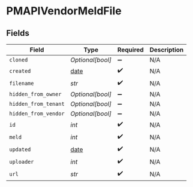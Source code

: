# PMAPIVendorMeldFile


## Fields

| Field                                                                | Type                                                                 | Required                                                             | Description                                                          |
| -------------------------------------------------------------------- | -------------------------------------------------------------------- | -------------------------------------------------------------------- | -------------------------------------------------------------------- |
| `cloned`                                                             | *Optional[bool]*                                                     | :heavy_minus_sign:                                                   | N/A                                                                  |
| `created`                                                            | [date](https://docs.python.org/3/library/datetime.html#date-objects) | :heavy_check_mark:                                                   | N/A                                                                  |
| `filename`                                                           | *str*                                                                | :heavy_check_mark:                                                   | N/A                                                                  |
| `hidden_from_owner`                                                  | *Optional[bool]*                                                     | :heavy_minus_sign:                                                   | N/A                                                                  |
| `hidden_from_tenant`                                                 | *Optional[bool]*                                                     | :heavy_minus_sign:                                                   | N/A                                                                  |
| `hidden_from_vendor`                                                 | *Optional[bool]*                                                     | :heavy_minus_sign:                                                   | N/A                                                                  |
| `id`                                                                 | *int*                                                                | :heavy_check_mark:                                                   | N/A                                                                  |
| `meld`                                                               | *int*                                                                | :heavy_check_mark:                                                   | N/A                                                                  |
| `updated`                                                            | [date](https://docs.python.org/3/library/datetime.html#date-objects) | :heavy_check_mark:                                                   | N/A                                                                  |
| `uploader`                                                           | *int*                                                                | :heavy_check_mark:                                                   | N/A                                                                  |
| `url`                                                                | *str*                                                                | :heavy_check_mark:                                                   | N/A                                                                  |
